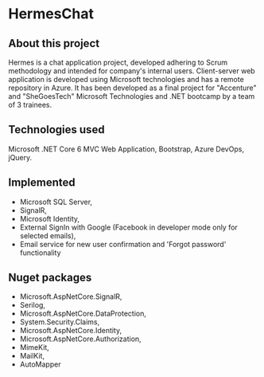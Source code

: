 # HermesChat

## About this project

Hermes is a chat application project, developed adhering to Scrum methodology and intended for company's internal users. Client-server web application is developed using Microsoft technologies and has a remote repository in Azure. It has been developed as a final project for "Accenture" and "SheGoesTech" Microsoft Technologies and .NET bootcamp by a team of 3 trainees.

## Technologies used

Microsoft .NET Core 6 MVC Web Application, Bootstrap, Azure DevOps, jQuery.

## Implemented

- Microsoft SQL Server,
- SignalR,
- Microsoft Identity, 
- External SignIn with Google (Facebook in developer mode only for selected emails), 
- Email service for new user confirmation and 'Forgot password' functionality

## Nuget packages

- Microsoft.AspNetCore.SignalR,
- Serilog,
- Microsoft.AspNetCore.DataProtection,
- System.Security.Claims,
- Microsoft.AspNetCore.Identity,
- Microsoft.AspNetCore.Authorization,
- MimeKit,
- MailKit,
- AutoMapper
